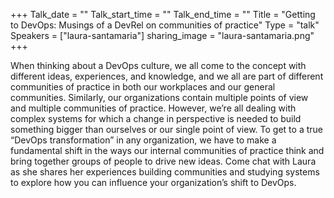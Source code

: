 +++
Talk_date = ""
Talk_start_time = ""
Talk_end_time = ""
Title = "Getting to DevOps: Musings of a DevRel on communities of practice"
Type = "talk"
Speakers = ["laura-santamaria"]
sharing_image = "laura-santamaria.png"
+++

When thinking about a DevOps culture, we all come to the concept with different ideas, experiences, and knowledge, and we all are part of different communities of practice in both our workplaces and our general communities. Similarly, our organizations contain multiple points of view and multiple communities of practice. However, we’re all dealing with complex systems for which a change in perspective is needed to build something bigger than ourselves or our single point of view. To get to a true “DevOps transformation” in any organization, we have to make a fundamental shift in the ways our internal communities of practice think and bring together groups of people to drive new ideas. Come chat with Laura as she shares her experiences building communities and studying systems to explore how you can influence your organization’s shift to DevOps.

